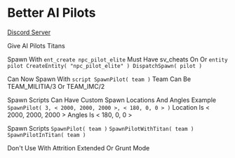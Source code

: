# Better AI Pilots

[Discord Server](https://discord.gg/9wcEdgRyrs)

Give AI Pilots Titans

Spawn With `ent_create npc_pilot_elite` Must Have sv_cheats On Or `entity pilot CreateEntity( "npc_pilot_elite" ) DispatchSpawn( pilot )`

Can Now Spawn With `script SpawnPilot( team )` Team Can Be TEAM_MILITIA/3 Or TEAM_IMC/2

Spawn Scripts Can Have Custom Spawn Locations And Angles Example `SpawnPilot( 3, < 2000, 2000, 2000 >, < 180, 0, 0 > )` Location Is < 2000, 2000, 2000 > Angles Is < 180, 0, 0 >

Spawn Scripts `SpawnPilot( team )` `SpawnPilotWithTitan( team )` `SpawnPilotInTitan( team )`

Don't Use With Attrition Extended Or Grunt Mode